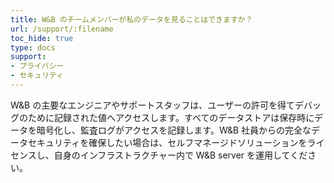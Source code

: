 ```yaml
---
title: W&B のチームメンバーが私のデータを見ることはできますか？
url: /support/:filename
toc_hide: true
type: docs
support:
- プライバシー
- セキュリティ
---
```


W&B の主要なエンジニアやサポートスタッフは、ユーザーの許可を得てデバッグのために記録された値へアクセスします。すべてのデータストアは保存時にデータを暗号化し、監査ログがアクセスを記録します。W&B 社員からの完全なデータセキュリティを確保したい場合は、セルフマネージドソリューションをライセンスし、自身のインフラストラクチャー内で W&B server を運用してください。